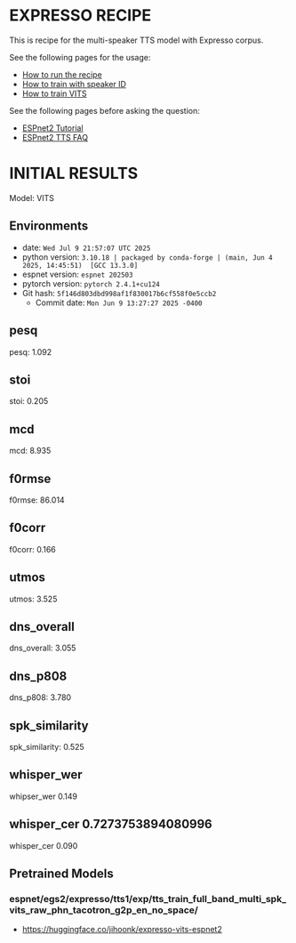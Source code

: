 # EXPRESSO RECIPE

This is recipe for the multi-speaker TTS model with Expresso corpus.

See the following pages for the usage:
- [How to run the recipe](../../TEMPLATE/tts1/README.md#how-to-run)
- [How to train with speaker ID](../../TEMPLATE/tts1/README.md#multi-speaker-model-with-speaker-id-embedding-training)
- [How to train VITS](../../TEMPLATE/tts1/README.md#vits-training)

See the following pages before asking the question:
- [ESPnet2 Tutorial](https://espnet.github.io/espnet/espnet2_tutorial.html)
- [ESPnet2 TTS FAQ](../../TEMPLATE/tts1/README.md#faq)

# INITIAL RESULTS

Model: VITS

## Environments
- date: `Wed Jul 9 21:57:07 UTC 2025`
- python version: `3.10.18 | packaged by conda-forge | (main, Jun 4 2025, 14:45:51)  [GCC 13.3.0]`
- espnet version: `espnet 202503`
- pytorch version: `pytorch 2.4.1+cu124`
- Git hash: `5f146d803dbd998af1f830017b6cf558f0e5ccb2`
  - Commit date: `Mon Jun 9 13:27:27 2025 -0400`

## pesq
pesq: 1.092

## stoi
stoi: 0.205

## mcd
mcd: 8.935

## f0rmse
f0rmse: 86.014

## f0corr
f0corr: 0.166

## utmos
utmos: 3.525

## dns_overall
dns_overall: 3.055

## dns_p808
dns_p808: 3.780

## spk_similarity
spk_similarity: 0.525

## whisper_wer
whipser_wer 0.149

## whisper_cer 0.7273753894080996
whisper_cer 0.090

## Pretrained Models

### espnet/egs2/expresso/tts1/exp/tts_train_full_band_multi_spk_vits_raw_phn_tacotron_g2p_en_no_space/

- https://huggingface.co/jihoonk/expresso-vits-espnet2
